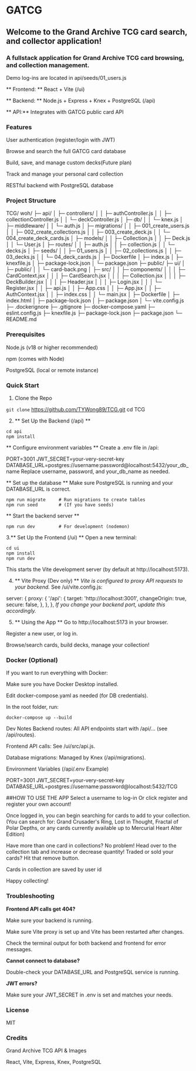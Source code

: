 # GATCG
## Welcome to the Grand Archive TCG card search, and collector application!
### A fullstack application for Grand Archive TCG card browsing, and collection management.

Demo log-ins are located in api/seeds/01_users.js

** Frontend: ** React + Vite (/ui)

** Backend: ** Node.js + Express + Knex + PostgreSQL (/api)

** API:**  Integrates with GATCG public card API

### Features
User authentication (register/login with JWT)

Browse and search the full GATCG card database

Build, save, and manage custom decks(Future plan)

Track and manage your personal card collection

RESTful backend with PostgreSQL database

### Project Structure
TCG/
woh/
├─ api/
│  ├─ controllers/
│  │  ├─ authController.js
│  │  ├─ collectionController.js
│  │  └─ deckController.js
│  ├─ db/
│  │  └─ knex.js
│  ├─ middleware/
│  │  └─ auth.js
│  ├─ migrations/
│  │  ├─ 001_create_users.js
│  │  ├─ 002_create_collections.js
│  │  ├─ 003_create_deck.js
│  │  └─ 004_create_deck_cards.js
│  ├─ models/
│  │  ├─ Collection.js
│  │  ├─ Deck.js
│  │  └─ User.js
│  ├─ routes/
│  │  ├─ auth.js
│  │  ├─ collection.js
│  │  └─ decks.js
│  ├─ seeds/
│  │  ├─ 01_users.js
│  │  ├─ 02_collections.js
│  │  ├─ 03_decks.js
│  │  └─ 04_deck_cards.js
│  ├─ Dockerfile
│  ├─ index.js
│  ├─ knexfile.js
│  ├─ package-lock.json
│  └─ package.json
├─ public/
├─ ui/
│  ├─ public/
│  │  └─ card-back.png
│  ├─ src/
│  │  ├─ components/
│  │  │  ├─ CardContext.jsx
│  │  │  ├─ CardSearch.jsx
│  │  │  ├─ Collection.jsx
│  │  │  ├─ DeckBuilder.jsx
│  │  │  ├─ Header.jsx
│  │  │  ├─ Login.jsx
│  │  │  └─ Register.jsx
│  │  ├─ api.js
│  │  ├─ App.css
│  │  ├─ App.jsx
│  │  ├─ AuthContext.jsx
│  │  ├─ index.css
│  │  └─ main.jsx
│  ├─ Dockerfile
│  ├─ index.html
│  ├─ package-lock.json
│  ├─ package.json
│  └─ vite.config.js
├─ .dockerignore
├─ .gitignore
├─ docker-compose.yaml
├─ eslint.config.js
├─ knexfile.js
├─ package-lock.json
├─ package.json
└─ README.md

### Prerequisites
Node.js (v18 or higher recommended)

npm (comes with Node)

PostgreSQL (local or remote instance)

### Quick Start
1. Clone the Repo

`git clone` https://github.com/TYWong89/TCG.git
cd TCG

2. ** Set Up the Backend (/api) ** 

```
cd api
npm install
```

** Configure environment variables **
Create a .env file in /api:

PORT=3001
JWT_SECRET=your-very-secret-key
DATABASE_URL=postgres://username:password@localhost:5432/your_db_name
Replace username, password, and your_db_name as needed.

** Set up the database **
Make sure PostgreSQL is running and your DATABASE_URL is correct.
```
npm run migrate     # Run migrations to create tables
npm run seed        # (If you have seeds)
```
** Start the backend server **
```
npm run dev         # For development (nodemon)

```
3.** Set Up the Frontend (/ui) ** 
Open a new terminal:
```
cd ui
npm install
npm run dev
```
This starts the Vite development server (by default at http://localhost:5173).

4. ** Vite Proxy (Dev only) ** 
*Vite is configured to proxy API requests to your backend.*
See /ui/vite.config.js:

server: {
  proxy: {
    '/api': {
      target: 'http://localhost:3001',
      changeOrigin: true,
      secure: false,
    },
  },
},
*If you change your backend port, update this accordingly.*

5. ** Using the App ** 
Go to http://localhost:5173 in your browser.

Register a new user, or log in.

Browse/search cards, build decks, manage your collection!

### Docker (Optional)
If you want to run everything with Docker:

Make sure you have Docker Desktop installed.

Edit docker-compose.yaml as needed (for DB credentials).

In the root folder, run:
```
docker-compose up --build
```
Dev Notes
Backend routes: All API endpoints start with /api/... (see /api/routes).

Frontend API calls: See /ui/src/api.js.

Database migrations: Managed by Knex (/api/migrations).

Environment Variables (/api/.env Example)

PORT=3001
JWT_SECRET=your-very-secret-key
DATABASE_URL=postgres://username:password@localhost:5432/TCG

##HOW TO USE THE APP
Select a username to log-in
Or click register and register your own account!

Once logged in, you can begin searching for cards to add to your collection.
(You can search for: Grand Crusader's Ring, Lost in Thought, Fractal of Polar Depths, or any cards currently available up to Mercurial Heart Alter Edition)

Have more than one card in collections? No problem! Head over to the collection tab and increase or decrease quantity!
Traded or sold your cards? Hit that remove button.

Cards in collection are saved by user id

Happy collecting!

### Troubleshooting

**Frontend API calls get 404?**

Make sure your backend is running.

Make sure Vite proxy is set up and Vite has been restarted after changes.

Check the terminal output for both backend and frontend for error messages.

**Cannot connect to database?**

Double-check your DATABASE_URL and PostgreSQL service is running.

**JWT errors?**

Make sure your JWT_SECRET in .env is set and matches your needs.

### License
MIT 

### Credits
Grand Archive TCG API & Images

React, Vite, Express, Knex, PostgreSQL
